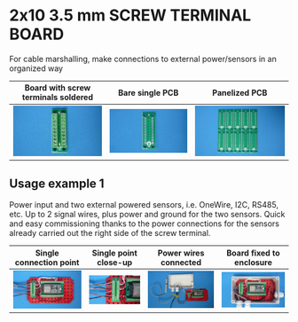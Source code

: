 
# 2x10 3.5 mm SCREW TERMINAL BOARD

For cable marshalling, make connections to external power/sensors in an organized way

Board with screw terminals soldered                                        |Bare single PCB|Panelized PCB|
---------------------------------------------------------------------------|---------------|-------------|
![](/b-screw-terminal-wire-connectors/b03/assets/img/solderedterminals.jpg)|![](/b-screw-terminal-wire-connectors/b03/assets/img/barepcb.jpg)|![](/b-screw-terminal-wire-connectors/b03/assets/img/panel.jpg)


## Usage example 1

Power input and two external powered sensors, i.e. OneWire, I2C, RS485, etc. Up to 2 signal wires, plus power and ground for the two sensors. Quick and easy commissioning thanks to the power connections for the sensors already carried out the right side of the screw terminal.

Single connection point|Single point close-up|Power wires connected|Board fixed to enclosure|
-----------------------|---------------------|---------------------|------------------------|
![](/b-screw-terminal-wire-connectors/b03/assets/img/singlepoint.jpg)|![](/b-screw-terminal-wire-connectors/b03/assets/img/singlepointcloseup.jpg)|![](/b-screw-terminal-wire-connectors/b02/assets/img/wiresconnection.jpg)|![](/b-screw-terminal-wire-connectors/b03/assets/img/boardfixed.jpg)|

